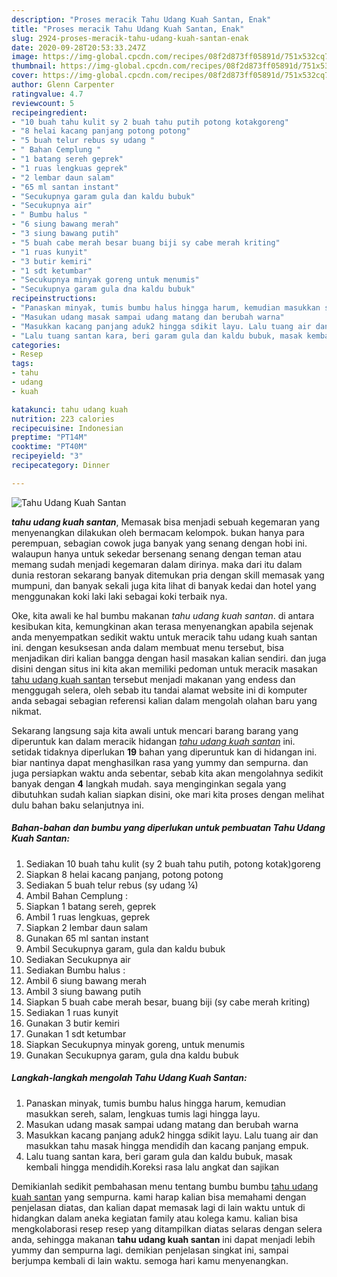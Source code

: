 ```yaml
---
description: "Proses meracik Tahu Udang Kuah Santan, Enak"
title: "Proses meracik Tahu Udang Kuah Santan, Enak"
slug: 2924-proses-meracik-tahu-udang-kuah-santan-enak
date: 2020-09-28T20:53:33.247Z
image: https://img-global.cpcdn.com/recipes/08f2d873ff05891d/751x532cq70/tahu-udang-kuah-santan-foto-resep-utama.jpg
thumbnail: https://img-global.cpcdn.com/recipes/08f2d873ff05891d/751x532cq70/tahu-udang-kuah-santan-foto-resep-utama.jpg
cover: https://img-global.cpcdn.com/recipes/08f2d873ff05891d/751x532cq70/tahu-udang-kuah-santan-foto-resep-utama.jpg
author: Glenn Carpenter
ratingvalue: 4.7
reviewcount: 5
recipeingredient:
- "10 buah tahu kulit sy 2 buah tahu putih potong kotakgoreng"
- "8 helai kacang panjang potong potong"
- "5 buah telur rebus sy udang "
- " Bahan Cemplung "
- "1 batang sereh geprek"
- "1 ruas lengkuas geprek"
- "2 lembar daun salam"
- "65 ml santan instant"
- "Secukupnya garam gula dan kaldu bubuk"
- "Secukupnya air"
- " Bumbu halus "
- "6 siung bawang merah"
- "3 siung bawang putih"
- "5 buah cabe merah besar buang biji sy cabe merah kriting"
- "1 ruas kunyit"
- "3 butir kemiri"
- "1 sdt ketumbar"
- "Secukupnya minyak goreng untuk menumis"
- "Secukupnya garam gula dna kaldu bubuk"
recipeinstructions:
- "Panaskan minyak, tumis bumbu halus hingga harum, kemudian masukkan sereh, salam, lengkuas tumis lagi hingga layu."
- "Masukan udang masak sampai udang matang dan berubah warna"
- "Masukkan kacang panjang aduk2 hingga sdikit layu. Lalu tuang air dan masukkan tahu masak hingga mendidih dan kacang panjang empuk."
- "Lalu tuang santan kara, beri garam gula dan kaldu bubuk, masak kembali hingga mendidih.Koreksi rasa lalu angkat dan sajikan"
categories:
- Resep
tags:
- tahu
- udang
- kuah

katakunci: tahu udang kuah 
nutrition: 223 calories
recipecuisine: Indonesian
preptime: "PT14M"
cooktime: "PT40M"
recipeyield: "3"
recipecategory: Dinner

---
```



![Tahu Udang Kuah Santan](https://img-global.cpcdn.com/recipes/08f2d873ff05891d/751x532cq70/tahu-udang-kuah-santan-foto-resep-utama.jpg)

<b><i>tahu udang kuah santan</i></b>, Memasak bisa menjadi sebuah kegemaran yang menyenangkan dilakukan oleh bermacam kelompok. bukan hanya para perempuan, sebagian cowok juga banyak yang senang dengan hobi ini. walaupun hanya untuk sekedar bersenang senang dengan teman atau memang sudah menjadi kegemaran dalam dirinya. maka dari itu dalam dunia restoran sekarang banyak ditemukan pria dengan skill memasak yang mumpuni, dan banyak sekali juga kita lihat di banyak kedai dan hotel yang menggunakan koki laki laki sebagai koki terbaik nya.



Oke, kita awali ke hal bumbu makanan <i>tahu udang kuah santan</i>. di antara kesibukan kita, kemungkinan akan terasa menyenangkan apabila sejenak anda menyempatkan sedikit waktu untuk meracik tahu udang kuah santan ini. dengan kesuksesan anda dalam membuat menu tersebut, bisa menjadikan diri kalian bangga dengan hasil masakan kalian sendiri. dan juga disini dengan situs ini kita akan memiliki pedoman untuk meracik masakan <u>tahu udang kuah santan</u> tersebut menjadi makanan yang endess dan menggugah selera, oleh sebab itu tandai alamat website ini di komputer anda sebagai sebagian referensi kalian dalam mengolah olahan baru yang nikmat.


Sekarang langsung saja kita awali untuk mencari barang barang yang diperuntuk kan dalam meracik hidangan <u><i>tahu udang kuah santan</i></u> ini. setidak tidaknya diperlukan <b>19</b> bahan yang diperuntuk kan di hidangan ini. biar nantinya dapat menghasilkan rasa yang yummy dan sempurna. dan juga persiapkan waktu anda sebentar, sebab kita akan mengolahnya sedikit banyak dengan <b>4</b> langkah mudah. saya menginginkan segala yang dibutuhkan sudah kalian siapkan disini, oke mari kita proses dengan melihat dulu bahan baku selanjutnya ini.

<!--inarticleads1-->

##### Bahan-bahan dan bumbu yang diperlukan untuk pembuatan Tahu Udang Kuah Santan:

1. Sediakan 10 buah tahu kulit (sy 2 buah tahu putih, potong kotak)goreng
1. Siapkan 8 helai kacang panjang, potong potong
1. Sediakan 5 buah telur rebus (sy udang ¼)
1. Ambil  Bahan Cemplung :
1. Siapkan 1 batang sereh, geprek
1. Ambil 1 ruas lengkuas, geprek
1. Siapkan 2 lembar daun salam
1. Gunakan 65 ml santan instant
1. Ambil Secukupnya garam, gula dan kaldu bubuk
1. Sediakan Secukupnya air
1. Sediakan  Bumbu halus :
1. Ambil 6 siung bawang merah
1. Ambil 3 siung bawang putih
1. Siapkan 5 buah cabe merah besar, buang biji (sy cabe merah kriting)
1. Sediakan 1 ruas kunyit
1. Gunakan 3 butir kemiri
1. Gunakan 1 sdt ketumbar
1. Siapkan Secukupnya minyak goreng, untuk menumis
1. Gunakan Secukupnya garam, gula dna kaldu bubuk




<!--inarticleads2-->

##### Langkah-langkah mengolah Tahu Udang Kuah Santan:

1. Panaskan minyak, tumis bumbu halus hingga harum, kemudian masukkan sereh, salam, lengkuas tumis lagi hingga layu.
1. Masukan udang masak sampai udang matang dan berubah warna
1. Masukkan kacang panjang aduk2 hingga sdikit layu. Lalu tuang air dan masukkan tahu masak hingga mendidih dan kacang panjang empuk.
1. Lalu tuang santan kara, beri garam gula dan kaldu bubuk, masak kembali hingga mendidih.Koreksi rasa lalu angkat dan sajikan




Demikianlah sedikit pembahasan menu tentang bumbu bumbu <u>tahu udang kuah santan</u> yang sempurna. kami harap kalian bisa memahami dengan penjelasan diatas, dan kalian dapat memasak lagi di lain waktu untuk di hidangkan dalam aneka kegiatan family atau kolega kamu. kalian bisa mengkolaborasi resep resep yang ditampilkan diatas selaras dengan selera anda, sehingga makanan <b>tahu udang kuah santan</b> ini dapat menjadi lebih yummy dan sempurna lagi. demikian penjelasan singkat ini, sampai berjumpa kembali di lain waktu. semoga hari kamu menyenangkan.
